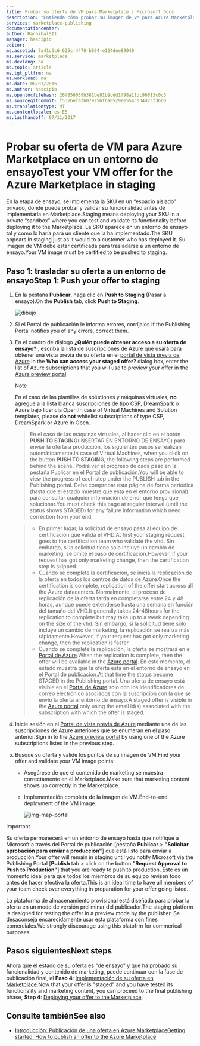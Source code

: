 ```yaml
---
title: Probar su oferta de VM para Marketplace | Microsoft Docs
description: "Entienda cómo probar su imagen de VM para Azure Marketplace."
services: marketplace-publishing
documentationcenter: 
author: HannibalSII
manager: hascipio
editor: 
ms.assetid: 7a41c3c6-625c-4478-b804-e124dee89040
ms.service: marketplace
ms.devlang: na
ms.topic: article
ms.tgt_pltfrm: na
ms.workload: na
ms.date: 08/01/2016
ms.author: hascipio
ms.openlocfilehash: 26f856059b381be91b9cdd1f98a11dc90813c0c5
ms.sourcegitcommit: f537befafb079256fba0529ee554c034d73f36b0
ms.translationtype: MT
ms.contentlocale: es-ES
ms.lasthandoff: 07/11/2017
---
```

# <a name="test-your-vm-offer-for-the-azure-marketplace-in-staging"></a><span data-ttu-id="22a8d-103">Probar su oferta de VM para Azure Marketplace en un entorno de ensayo</span><span class="sxs-lookup"><span data-stu-id="22a8d-103">Test your VM offer for the Azure Marketplace in staging</span></span>
<span data-ttu-id="22a8d-104">En la etapa de ensayo, se implementa la SKU en un “espacio aislado” privado, donde puede probar y validar su funcionalidad antes de implementarla en Marketplace.</span><span class="sxs-lookup"><span data-stu-id="22a8d-104">Staging means deploying your SKU in a private “sandbox” where you can test and validate its functionality before deploying it to the Marketplace.</span></span> <span data-ttu-id="22a8d-105">La SKU aparece en un entorno de ensayo tal y como lo haría para un cliente que la ha implementado.</span><span class="sxs-lookup"><span data-stu-id="22a8d-105">The SKU appears in staging just as it would to a customer who has deployed it.</span></span> <span data-ttu-id="22a8d-106">Su imagen de VM debe estar certificada para trasladarse a un entorno de ensayo.</span><span class="sxs-lookup"><span data-stu-id="22a8d-106">Your VM image must be certified to be pushed to staging.</span></span>

## <a name="step-1-push-your-offer-to-staging"></a><span data-ttu-id="22a8d-107">Paso 1: trasladar su oferta a un entorno de ensayo</span><span class="sxs-lookup"><span data-stu-id="22a8d-107">Step 1: Push your offer to staging</span></span>
1. <span data-ttu-id="22a8d-108">En la pestaña **Publicar**, haga clic en **Push to Staging** (Pasar a ensayo).</span><span class="sxs-lookup"><span data-stu-id="22a8d-108">On the **Publish** tab, click **Push to Staging**.</span></span>
   
    ![dibujo](media/marketplace-publishing-vm-image-test-in-staging/vm-image-push-to-staging.png)
2. <span data-ttu-id="22a8d-110">Si el Portal de publicación le informa errores, corríjalos.</span><span class="sxs-lookup"><span data-stu-id="22a8d-110">If the Publishing Portal notifies you of any errors, correct them.</span></span>
3. <span data-ttu-id="22a8d-111">En el cuadro de diálogo **¿Quién puede obtener acceso a su oferta de ensayo?** , escriba la lista de suscripciones de Azure que usará para obtener una vista previa de su oferta en el [portal de vista previa de Azure](https://portal.azure.com).</span><span class="sxs-lookup"><span data-stu-id="22a8d-111">In the **Who can access your staged offer?** dialog box, enter the list of Azure subscriptions that you will use to preview your offer in the [Azure preview portal](https://portal.azure.com).</span></span>
   
   > [!NOTE]
   > <span data-ttu-id="22a8d-112">En el caso de las plantillas de soluciones y máquinas virtuales, **no** agregue a la lista blanca suscripciones de tipo CSP, DreamSpark o Azure bajo licencia Open.</span><span class="sxs-lookup"><span data-stu-id="22a8d-112">In case of Virtual Machines and Solution templates, please **do not** whitelist subscriptions of type CSP, DreamSpark or Azure in Open.</span></span>
   > 
   > 

    > <span data-ttu-id="22a8d-113">En el caso de las máquinas virtuales, al hacer clic en el botón **PUSH TO STAGING**(INSERTAR EN ENTORNO DE ENSAYO) para enviar la oferta a producción, los siguientes pasos se realizan automáticamente.</span><span class="sxs-lookup"><span data-stu-id="22a8d-113">In case of Virtual Machines, when you click on the button **PUSH TO STAGING**, the following steps are performed behind the scene.</span></span> <span data-ttu-id="22a8d-114">Podrá ver el progreso de cada paso en la pestaña Publicar en el Portal de publicación.</span><span class="sxs-lookup"><span data-stu-id="22a8d-114">You will be able to view the progress of each step under the PUBLISH tab in the Publishing portal.</span></span> <span data-ttu-id="22a8d-115">Debe comprobar esta página de forma periódica (hasta que el estado muestre que está en el entorno provisional) para consultar cualquier información de error que tenga que solucionar.</span><span class="sxs-lookup"><span data-stu-id="22a8d-115">You must check this page at regular interval (until the status shows STAGED) for any failure information which need correction from your end.</span></span>

    > - <span data-ttu-id="22a8d-116">En primer lugar, la solicitud de ensayo pasa al equipo de certificación que valida el VHD.</span><span class="sxs-lookup"><span data-stu-id="22a8d-116">At first your staging request goes to the certification team who validate the vhd.</span></span> <span data-ttu-id="22a8d-117">Sin embargo, si la solicitud tiene solo incluye un cambio de marketing, se omite el paso de certificación.</span><span class="sxs-lookup"><span data-stu-id="22a8d-117">However, if your request has got only marketing change, then the certification step is skipped.</span></span>
    > - <span data-ttu-id="22a8d-118">Cuando se complete la certificación, se inicia la replicación de la oferta en todos los centros de datos de Azure.</span><span class="sxs-lookup"><span data-stu-id="22a8d-118">Once the certification is complete, replication of the offer start across all the Azure datacenters.</span></span> <span data-ttu-id="22a8d-119">Normalmente, el proceso de replicación de la oferta tarda en completarse entre 24 y 48 horas, aunque puede extenderse hasta una semana en función del tamaño del VHD.</span><span class="sxs-lookup"><span data-stu-id="22a8d-119">It generally takes 24-48hours for the replication to complete but may take up to a week depending on the size of the vhd.</span></span> <span data-ttu-id="22a8d-120">Sin embargo, si la solicitud tiene solo incluye un cambio de marketing, la replicación se realiza más rápidamente.</span><span class="sxs-lookup"><span data-stu-id="22a8d-120">However, if your request has got only marketing change, then the replication is faster.</span></span>
    > - <span data-ttu-id="22a8d-121">Cuando se complete la replicación, la oferta se mostrará en el [Portal de Azure](http:/portal.azure.com).</span><span class="sxs-lookup"><span data-stu-id="22a8d-121">When the replication is complete, then the offer will be available in the [Azure portal](http:/portal.azure.com).</span></span> <span data-ttu-id="22a8d-122">En este momento, el estado muestra que la oferta está en el entorno de ensayo en el Portal de publicación.</span><span class="sxs-lookup"><span data-stu-id="22a8d-122">At that time the status become STAGED in the Publishing portal.</span></span> <span data-ttu-id="22a8d-123">Una oferta de ensayo está visible en el [Portal de Azure](http:/portal.azure.com) solo con los identificadores de correo electrónico asociados con la suscripción con la que se envío la oferta al entorno de ensayo.</span><span class="sxs-lookup"><span data-stu-id="22a8d-123">A staged offer is visible in the [Azure portal](http:/portal.azure.com) only using the email id(s) associated with the subscription with which the offer is staged.</span></span>

1. <span data-ttu-id="22a8d-124">Inicie sesión en el [Portal de vista previa de Azure](https://portal.azure.com) mediante una de las suscripciones de Azure anteriores que se enumeran en el paso anterior.</span><span class="sxs-lookup"><span data-stu-id="22a8d-124">Sign in to the [Azure preview portal](https://portal.azure.com) by using one of the Azure subscriptions listed in the previous step.</span></span>
2. <span data-ttu-id="22a8d-125">Busque su oferta y valide los puntos de su imagen de VM:</span><span class="sxs-lookup"><span data-stu-id="22a8d-125">Find your offer and validate your VM image points:</span></span>
   
   * <span data-ttu-id="22a8d-126">Asegúrese de que el contenido de marketing se muestra correctamente en el Marketplace.</span><span class="sxs-lookup"><span data-stu-id="22a8d-126">Make sure that marketing content shows up correctly in the Marketplace.</span></span>
   * <span data-ttu-id="22a8d-127">Implementación completa de la imagen de VM.</span><span class="sxs-lookup"><span data-stu-id="22a8d-127">End-to-end deployment of the VM image.</span></span>
     
      ![img-map-portal](media/marketplace-publishing-push-to-staging/pubportal-mapping-azure-portal.jpg)

> [!IMPORTANT]
> <span data-ttu-id="22a8d-129">Su oferta permanecerá en un entorno de ensayo hasta que notifique a Microsoft a través del Portal de publicación [pestaña **Publicar** > **"Solicitar aprobación para enviar a producción"**] que está listo para enviar a producción.</span><span class="sxs-lookup"><span data-stu-id="22a8d-129">Your offer will remain in staging until you notify Microsoft via the Publishing Portal [**Publish** tab > click on the button **"Request Approval to Push to Production"**] that you are ready to push to production.</span></span> <span data-ttu-id="22a8d-130">Este es un momento ideal para que todos los miembros de su equipo revisen todo antes de hacer efectiva la oferta.</span><span class="sxs-lookup"><span data-stu-id="22a8d-130">This is an ideal time to have all members of your team check over everything in preparation for your offer going listed.</span></span>
> 
> <span data-ttu-id="22a8d-131">La plataforma de almacenamiento provisional está diseñada para probar la oferta en un modo de versión preliminar del publicador.</span><span class="sxs-lookup"><span data-stu-id="22a8d-131">The staging platform is designed for testing the offer in a preview mode by the publisher.</span></span> <span data-ttu-id="22a8d-132">Se desaconseja encarecidamente usar esta plataforma con fines comerciales.</span><span class="sxs-lookup"><span data-stu-id="22a8d-132">We strongly discourage using this platofrm for commerical purposes.</span></span>
> 
> 

## <a name="next-steps"></a><span data-ttu-id="22a8d-133">Pasos siguientes</span><span class="sxs-lookup"><span data-stu-id="22a8d-133">Next steps</span></span>
<span data-ttu-id="22a8d-134">Ahora que el estado de su oferta es "de ensayo" y que ha probado su funcionalidad y contenido de marketing, puede continuar con la fase de publicación final, el **Paso 4**: [Implementación de su oferta en Marketplace](marketplace-publishing-push-to-production.md).</span><span class="sxs-lookup"><span data-stu-id="22a8d-134">Now that your offer is "staged" and you have tested its functionality and marketing content, you can proceed to the final publishing phase, **Step 4**: [Deploying your offer to the Marketplace](marketplace-publishing-push-to-production.md).</span></span>

## <a name="see-also"></a><span data-ttu-id="22a8d-135">Consulte también</span><span class="sxs-lookup"><span data-stu-id="22a8d-135">See also</span></span>
* [<span data-ttu-id="22a8d-136">Introducción: Publicación de una oferta en Azure Marketplace</span><span class="sxs-lookup"><span data-stu-id="22a8d-136">Getting started: How to publish an offer to the Azure Marketplace</span></span>](marketplace-publishing-getting-started.md)

